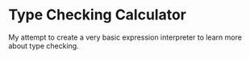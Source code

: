 # Type Checking Calculator

My attempt to create a very basic expression interpreter to learn more about type checking.
